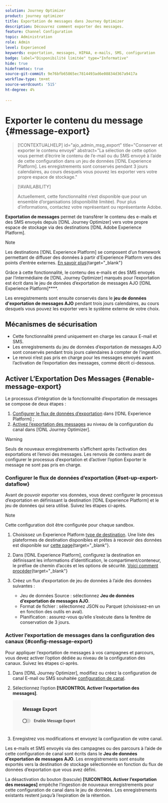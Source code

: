 ```yaml
---
solution: Journey Optimizer
product: journey optimizer
title: Exportation de messages dans Journey Optimizer
description: Découvrez comment exporter des messages.
feature: Channel Configuration
topic: Administration
role: Admin
level: Experienced
keywords: exportation, messages, HIPAA, e-mails, SMS, configuration
badge: label="Disponibilité limitée" type="Informative"
hide: true
hidefromtoc: true
source-git-commit: 9e76bfb65865ec7814493ad6e08834d367a9417a
workflow-type: tm+mt
source-wordcount: '515'
ht-degree: 4%

---
```


# Exporter le contenu du message {#message-export}

>[!CONTEXTUALHELP]
>id="ajo_admin_msg_export"
>title="Conserver et exporter le contenu envoyé"
>abstract="La sélection de cette option vous permet d’écrire le contenu de l’e-mail ou du SMS envoyé à l’aide de cette configuration dans un jeu de données [!DNL Experience Platform]. Les enregistrements sont conservés pendant 3 jours calendaires, au cours desquels vous pouvez les exporter vers votre propre espace de stockage."

>[!AVAILABILITY]
>
>Actuellement, cette fonctionnalité n’est disponible que pour un ensemble d’organisations (disponibilité limitée). Pour plus d’informations, contactez votre représentant ou représentante Adobe.

**Exportation de messages** permet de transférer le contenu des e-mails et des SMS envoyés depuis [!DNL Journey Optimizer] vers votre propre espace de stockage via des destinations [!DNL Adobe Experience Platform].

>[!NOTE]
>
>Les destinations [!DNL Experience Platform] se composent d’un framework permettant de diffuser des données à partir d’Experience Platform vers des points d’entrée externes. [En savoir plus](https://experienceleague.adobe.com/fr/docs/experience-platform/destinations/home){target="_blank"}

Grâce à cette fonctionnalité, le contenu des e-mails et des SMS envoyés par l’intermédiaire de [!DNL Journey Optimizer] marqués pour l’exportation est écrit dans le jeu de données d’exportation de messages AJO [!DNL Experience Platform]****.

Les enregistrements sont ensuite conservés dans le **jeu de données d&#39;exportation de messages AJO** pendant trois jours calendaires, au cours desquels vous pouvez les exporter vers le système externe de votre choix.
<!--
## Terminology

* **[!DNL Experience Platform] destinations** - Framework to deliver data out of Experience Platform into external endpoints. [Learn more](https://experienceleague.adobe.com/en/docs/experience-platform/destinations/home){target="_blank"}
* **AJO Message Export Dataset** - An [!DNL Experience Platform] dataset which stores the message content of email and SMS messages sent via [!DNL Journey Optimizer] which have been marked for export.
* **Retention**: Records in the AJO Message Export Dataset are retained for 3 calendar days from ingestion.-->

## Mécanismes de sécurisation

* Cette fonctionnalité prend uniquement en charge les canaux E-mail et SMS.
* Les enregistrements du jeu de données d’exportation de messages AJO sont conservés pendant trois jours calendaires à compter de l’ingestion.
* Le renvoi n’est pas pris en charge pour les messages envoyés avant l’activation de l’exportation des messages, comme décrit ci-dessous.

## Activer L’Exportation Des Messages {#enable-message-export}

Le processus d’intégration de la fonctionnalité d’exportation de messages se compose de deux étapes :

1. [Configurer le flux de données d’exportation](#set-up-export-dataflow) dans [!DNL Experience Platform] ;
1. [Activez l’exportation des messages](#config-message-export) au niveau de la configuration du canal dans [!DNL Journey Optimizer].

>[!WARNING]
>
>Seuls de nouveaux enregistrements s’affichent après l’activation des exportations et l’envoi des messages. Les renvois de contenu avant de configurer le processus d’exportation et d’activer l’option Exporter le message ne sont pas pris en charge.

### Configurer le flux de données d’exportation {#set-up-export-dataflow}

Avant de pouvoir exporter vos données, vous devez configurer le processus d’exportation en définissant la destination [!DNL Experience Platform] et le jeu de données qui sera utilisé. Suivez les étapes ci-après.

>[!NOTE]
>
>Cette configuration doit être configurée pour chaque sandbox.

1. Choisissez un Experience Platform [type de destination](https://experienceleague.adobe.com/en/docs/experience-platform/destinations/destination-types). Une liste des plateformes de destination disponibles et prêtes à recevoir des données est disponible sur [cette page](https://experienceleague.adobe.com/en/docs/experience-platform/destinations/catalog/overview){target="_blank"}.

1. Dans [!DNL Experience Platform], configurez la destination en définissant les informations d’identification, le compartiment/conteneur, le préfixe de chemin d’accès et les options de sécurité. [Voici comment procéder](https://experienceleague.adobe.com/en/docs/experience-platform/destinations/ui/activate/export-datasets){target="_blank"}

1. Créez un flux d’exportation de jeu de données à l’aide des données suivantes :

   * Jeu de données Source : sélectionnez **Jeu de données d’exportation de messages AJO**.
   * Format de fichier : sélectionnez JSON ou Parquet (choisissez-en un en fonction des outils en aval).
   * Planification : assurez-vous qu’elle s’exécute dans la fenêtre de conservation de 3 jours.

### Activer l’exportation de messages dans la configuration des canaux {#config-message-export}

Pour appliquer l’exportation de messages à vos campagnes et parcours, vous devez activer l’option dédiée au niveau de la configuration des canaux. Suivez les étapes ci-après.

1. Dans [!DNL Journey Optimizer], modifiez ou créez la configuration de canal E-mail ou SMS souhaitée [configuration de canal](channel-surfaces.md#create-channel-surface).

1. Sélectionnez l’option **[!UICONTROL Activer l’exportation des messages]**.

   ![](assets/config-message-export.png)

1. Enregistrez vos modifications et envoyez la configuration de votre canal.

Les e-mails et SMS envoyés via des campagnes ou des parcours à l’aide de cette configuration de canal sont écrits dans le **Jeu de données d’exportation de messages AJO**. Les enregistrements sont ensuite exportés vers la destination de stockage sélectionnée en fonction du flux de données d’exportation que vous avez défini.

La désactivation du bouton (bascule) **[!UICONTROL Activer l’exportation des messages]** empêche l’ingestion de nouveaux enregistrements pour cette configuration de canal dans le jeu de données. Les enregistrements existants restent jusqu’à l’expiration de la rétention.


